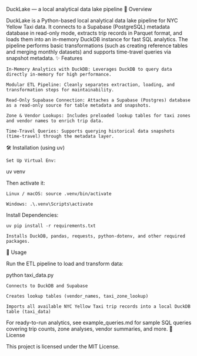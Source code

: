 DuckLake — a local analytical data lake pipeline
📖 Overview

DuckLake is a Python-based local analytical data lake pipeline for NYC Yellow Taxi data. It connects to a Supabase (PostgreSQL) metadata database in read-only mode, extracts trip records in Parquet format, and loads them into an in-memory DuckDB instance for fast SQL analytics. The pipeline performs basic transformations (such as creating reference tables and merging monthly datasets) and supports time-travel queries via snapshot metadata.
✨ Features

    In-Memory Analytics with DuckDB: Leverages DuckDB to query data directly in-memory for high performance.

    Modular ETL Pipeline: Cleanly separates extraction, loading, and transformation steps for maintainability.

    Read-Only Supabase Connection: Attaches a Supabase (Postgres) database as a read-only source for table metadata and snapshots.

    Zone & Vendor Lookups: Includes preloaded lookup tables for taxi zones and vendor names to enrich trip data.

    Time-Travel Queries: Supports querying historical data snapshots (time-travel) through the metadata layer.

🛠 Installation (using uv)

    Set Up Virtual Env:

uv venv

Then activate it:

    Linux / macOS: source .venv/bin/activate

    Windows: .\.venv\Scripts\activate

Install Dependencies:

    uv pip install -r requirements.txt

    Installs DuckDB, pandas, requests, python-dotenv, and other required packages.

🚀 Usage

Run the ETL pipeline to load and transform data:

python taxi_data.py

    Connects to DuckDB and Supabase

    Creates lookup tables (vendor_names, taxi_zone_lookup)

    Imports all available NYC Yellow Taxi trip records into a local DuckDB table (taxi_data)

For ready-to-run analytics, see example_queries.md for sample SQL queries covering trip counts, zone analyses, vendor summaries, and more.
📜 License

This project is licensed under the MIT License.
